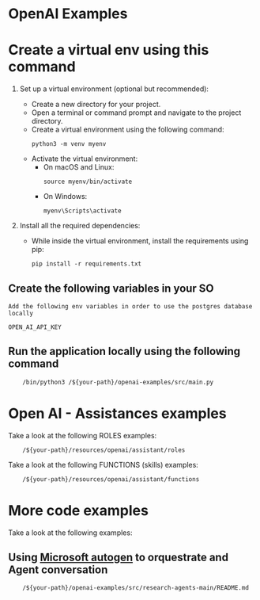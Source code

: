 # OpenAI Examples

# Create a virtual env using this command

1. Set up a virtual environment (optional but recommended):
   - Create a new directory for your project.
   - Open a terminal or command prompt and navigate to the project directory.
   - Create a virtual environment using the following command:
     ```
     python3 -m venv myenv
     ```
   - Activate the virtual environment:
     - On macOS and Linux:
       ```
       source myenv/bin/activate
       ```
     - On Windows:
       ```
       myenv\Scripts\activate
       ```

2. Install all the required dependencies:
   - While inside the virtual environment, install the requirements using pip:
     ```
     pip install -r requirements.txt
     ```
## Create the following variables in your SO

    Add the following env variables in order to use the postgres database locally

    OPEN_AI_API_KEY

## Run the application locally using the following command

```
    /bin/python3 /${your-path}/openai-examples/src/main.py
```

# Open AI - Assistances examples 

Take a look at the following ROLES examples:

```
    /${your-path}/resources/openai/assistant/roles
```

Take a look at the following FUNCTIONS (skills) examples:

```
    /${your-path}/resources/openai/assistant/functions
```

# More code examples 

Take a look at the following examples:

## Using [Microsoft autogen](https://www.microsoft.com/en-us/research/project/autogen/) to orquestrate and Agent conversation

```
    /${your-path}/openai-examples/src/research-agents-main/README.md
```
